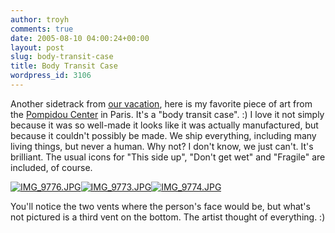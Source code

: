 ```yaml
---
author: troyh
comments: true
date: 2005-08-10 04:00:24+00:00
layout: post
slug: body-transit-case
title: Body Transit Case
wordpress_id: 3106
---
```


Another sidetrack from [our vacation](http://troyandgay.com/?p=3103), here is my favorite piece of art from the [Pompidou Center](http://www.cnac-gp.fr/Pompidou/Accueil.nsf/tunnel?OpenForm) in Paris. It's a "body transit case". :)  I love it not simply because it was so well-made it looks like it was actually manufactured, but because it couldn't possibly be made. We ship everything, including many living things, but never a human. Why not? I don't know, we just can't. It's brilliant. The usual icons for "This side up", "Don't get wet" and "Fragile" are included, of course.

[![IMG_9776.JPG](http://photos23.flickr.com/32796069_1e6737e0aa_m.jpg)](http://www.flickr.com/photos/troyh/32796069/)[![IMG_9773.JPG](http://photos22.flickr.com/32795843_478aac3e48_m.jpg)](http://www.flickr.com/photos/troyh/32795843/)[![IMG_9774.JPG](http://photos22.flickr.com/32795973_13478216ac.jpg)](http://www.flickr.com/photos/troyh/32795973/)

You'll notice the two vents where the person's face would be, but what's not pictured is a third vent on the bottom. The artist thought of everything. :)
